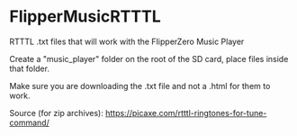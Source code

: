 # FlipperMusicRTTTL
RTTTL .txt files that will work with the FIipperZero Music Player

Create a "music_player" folder on the root of the SD card, place files inside that folder.

Make sure you are downloading the .txt file and not a .html for them to work.

Source (for zip archives): https://picaxe.com/rtttl-ringtones-for-tune-command/
